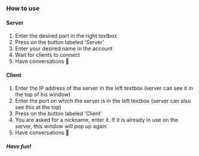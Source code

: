 ### **How to use**

#### Server

1. Enter the desired port in the right textbox
2. Press on the button labeled 'Server'
3. Enter your desired name in the account
4. Wait for clients to connect  
5. Have conversations 💬  

#### Client

1. Enter the IP address of the server in the left textbox (server can see it in the top of his window)  
2. Enter the port on which the server is in the left textbox (server can also see this at the top)  
3. Press on the button labeled 'Client'
4. You are asked for a nickname, enter it. If it is already in use on the server, this window will pop up again  
5. Have conversations 💬  

###### **Have fun!**